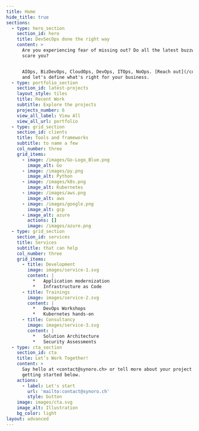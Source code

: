 ```yaml
---
title: Home
hide_title: true
sections:
  - type: hero_section
    section_id: hero
    title: DevSecOps done the right way
    content: >
      Are you experiencing fear of missing out? Do all the latest buzzwords
      scare you?


      AIOps, BizDevOps, CloudOps, DevOps, ITOps, NoOps. [Reach out](/contact/)
      and let's define what's right for your business.
  - type: portfolio_section
    section_id: latest-projects
    layout_style: tiles
    title: Recent Work
    subtitle: Explore the projects
    projects_number: 6
    view_all_label: View All
    view_all_url: portfolio
  - type: grid_section
    section_id: clients
    title: Tools and frameworks
    subtitle: to name a few
    col_number: three
    grid_items:
      - image: /images/Go-Logo_Blue.png
        image_alt: Go
      - image: /images/py.png
        image_alt: Python
      - image: /images/k8s.png
        image_alt: Kubernetes
      - image: /images/aws.png
        image_alt: aws
      - image: /images/google.png
        image_alt: gcp
      - image_alt: azure
        actions: []
        image: /images/azure.png
  - type: grid_section
    section_id: services
    title: Services
    subtitle: that can help
    col_number: three
    grid_items:
      - title: Development
        image: images/service-1.svg
        content: |
          *   Application modernization
          *   Infrastructure as Code
      - title: Trainings
        image: images/service-2.svg
        content: |
          *   DevOps Workshops
          *   Kubernetes hands-on
      - title: Consultancy
        image: images/service-3.svg
        content: |
          *   Solution Architecture
          *   Security Assessments
  - type: cta_section
    section_id: cta
    title: Let’s Work Together!
    content: >
      Say hello at <contact@synoro.ch> or tell more about your project by
      getting started below.
    actions:
      - label: Let's start
        url: 'mailto:contact@synoro.ch'
        style: button
    image: images/cta.svg
    image_alt: Illustration
    bg_color: light
layout: advanced
---
```

